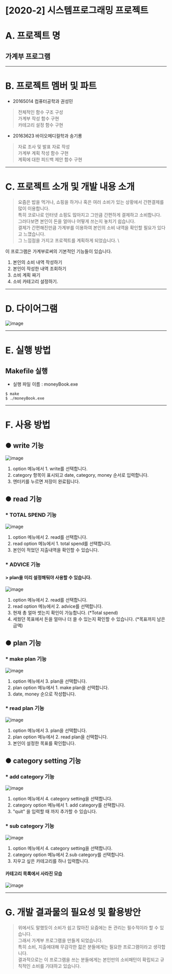 [2020-2] 시스템프로그래밍 프로젝트
======================

# A. 프로젝트 명
## 가계부 프로그램

****

# B. 프로젝트 멤버 및 파트

* 20165014 컴퓨터공학과 권성민

> 전체적인 함수 구조 구성 \
 가계부 작성 함수 구현 \
 카테고리 설정 함수 구현

* 20163623 바이오메디컬학과 송기룡

> 자료 조사 및 발표 자료 작성 \
 가계부 계획 작성 함수 구현 \
 계획에 대한 피드백 제안 함수 구현
 
 ****

# C. 프로젝트 소개 및 개발 내용 소개
> 요즘은 밥을 먹거나, 쇼핑을 하거나 혹은 여러 소비가 있는 상황에서 간편결제를 많이 이용합니다.\
특히 코로나로 인터넷 쇼핑도 많아지고 그만큼 간편하게 결제하고 소비합니다.\
그러다보면 본인이 돈을 얼마나 어떻게 쓰는지 놓치기 쉽습니다.\
결제가 간편해진만큼 가계부를 이용하여 본인의 소비 내역을 확인할 필요가 있다고 느꼈습니다.\
그 느낌점을 가지고 프로젝트를 계획하게 되었습니다. \


이 프로그램은 가계부로써의 기본적인 기능들이 있습니다.
1. 본인의 소비 내역 작성하기
2. 본인이 작성한 내역 조회하기
3. 소비 계획 짜기
4. 소비 카테고리 설정하기.

****

# D. 다이어그램
![image](https://user-images.githubusercontent.com/73637543/101609825-c6122180-3a4a-11eb-9c6e-f0cd7fc65501.png)

****

# E. 실행 방법
## Makefile 실행
* 실행 파일 이름 : moneyBook.exe

```
$ make
$ ./moneyBook.exe
```

****

# F. 사용 방법
## ● write 기능
![image](https://user-images.githubusercontent.com/73637543/101611649-1db18c80-3a4d-11eb-871d-46f4da0f97dc.png)

1. option 메뉴에서 1. write를 선택합니다.
2. category 항목이 표시되고 date, category, money 순서로 입력합니다.
3. 엔터키를 누르면 저장이 완료됩니다.

## ● read 기능
### * TOTAL SPEND 기능
![image](https://user-images.githubusercontent.com/73637543/101612160-afb99500-3a4d-11eb-9835-1c21bb008d96.png)

1. option 메뉴에서 2. read를 선택합니다.
2. read option 메뉴에서 1. total spend를 선택합니다.
3. 본인이 적었던 지출내역을 확인할 수 있습니다.

### * ADVICE 기능
#### > plan을 미리 설정해둬야 사용할 수 있습니다.
![image](https://user-images.githubusercontent.com/73637543/101614050-ceb92680-3a4f-11eb-8c2c-d0996f5e5ac8.png)

1. option 메뉴에서 2. read를 선택합니다.
2. read option 메뉴에서 2. advice를 선택합니다.
3. 현재 총 얼마 썻는지 확인이 가능합니다. (*Total spend)
4. 세웠던 목표에서 돈을 얼마나 더 쓸 수 있는지 확인할 수 있습니다. (*목표까지 남은 금액)

## ● plan 기능
### * make plan 기능
![image](https://user-images.githubusercontent.com/73637543/101613517-315df280-3a4f-11eb-84ba-5aca0e9c74bb.png)

1. option 메뉴에서 3. plan을 선택합니다.
2. plan option 메뉴에서 1. make plan을 선택합니다.
3. date, money 순으로 작성합니다.

### * read plan 기능
![image](https://user-images.githubusercontent.com/73637543/101613748-797d1500-3a4f-11eb-981a-d6a201afcbab.png)

1. option 메뉴에서 3. plan을 선택합니다.
2. plan option 메뉴에서 2. read plan을 선택합니다.
3. 본인이 설정한 목표를 확인합니다.

## ● category setting 기능
### * add category 기능
![image](https://user-images.githubusercontent.com/73637543/101614480-5868f400-3a50-11eb-99ec-d58bd9d1898e.png)

1. option 메뉴에서 4. category setting을 선택합니다.
2. category option 메뉴에서 1. add category를 선택합니다.
3. "quit" 을 입력할 때 까지 추가할 수 있습니다.

### * sub category 기능
![image](https://user-images.githubusercontent.com/73637543/101614870-d0371e80-3a50-11eb-898c-8aef8bd4f85a.png)

1. option 메뉴에서 4. category setting을 선택합니다.
2. category option 메뉴에서 2.sub category를 선택합니다.
3. 지우고 싶은 카테고리를 하나 입력합니다.

#### 카테고리 목록에서 사라진 모습
![image](https://user-images.githubusercontent.com/73637543/101615050-06749e00-3a51-11eb-937f-2c6681d21b28.png)

****

# G. 개발 결과물의 필요성 및 활용방안

> 위에서도 말했듯이 소비가 쉽고 많아진 요즘에는 돈 관리는 필수적이라 할 수 있습니다. \
그래서 가계부 프로그램을 만들게 되었습니다.\
특히 소비, 지출에대해 무감각한 젋은 분들에게는 필요한 프로그램이라고 생각합니다. \
결과적으로는 이 프로그램을 쓰는 분들에게는 본인만의 소비패턴이 확립되고 규칙적인 소비를 기대하고 있습니다.
